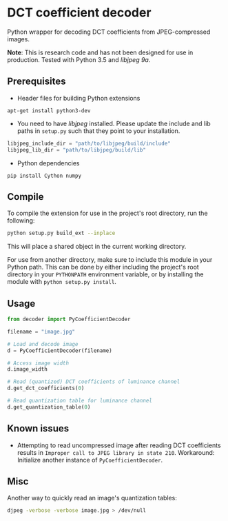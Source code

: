 # DCT coefficient decoder
Python wrapper for decoding DCT coefficients from JPEG-compressed images.

**Note**: This is research code and has not been designed for use in production. Tested with Python 3.5 and *libjpeg 9a*.

## Prerequisites

* Header files for building Python extensions
```
apt-get install python3-dev
```

* You need to have *libjpeg* installed. Please update the include and lib paths in `setup.py` such that they point to your installation.
```python
libjpeg_include_dir = "path/to/libjpeg/build/include"
libjpeg_lib_dir = "path/to/libjpeg/build/lib"
```

* Python dependencies
```
pip install Cython numpy
```

## Compile
To compile the extension for use in the project's root directory, run the following:
```bash
python setup.py build_ext --inplace
```

This will place a shared object in the current working directory.

For use from another directory, make sure to include this module in your Python path.
This can be done by either including the project's root directory in your `PYTHONPATH` environment variable, or by installing the module with `python setup.py install`.

## Usage
```python
from decoder import PyCoefficientDecoder 

filename = "image.jpg"

# Load and decode image
d = PyCoefficientDecoder(filename) 

# Access image width
d.image_width

# Read (quantized) DCT coefficients of luminance channel
d.get_dct_coefficients(0)

# Read quantization table for luminance channel
d.get_quantization_table(0)
```

## Known issues
* Attempting to read uncompressed image after reading DCT coefficients results in `Improper call to JPEG library in state 210`. Workaround: Initialize another instance of `PyCoefficientDecoder`.

## Misc
Another way to quickly read an image's quantization tables:
```bash
djpeg -verbose -verbose image.jpg > /dev/null
```
